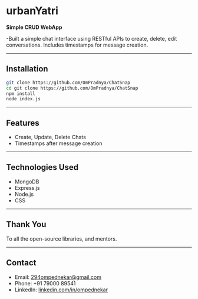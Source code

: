 # urbanYatri

**Simple CRUD WebApp**

 -Built a simple chat interface using RESTful APIs to create, delete, edit conversations. Includes timestamps for message creation. 

---


## Installation

```bash
git clone https://github.com/OmPradnya/ChatSnap
cd git clone https://github.com/OmPradnya/ChatSnap
npm install
node index.js
```

---

## Features

- Create, Update, Delete Chats
- Timestamps after message creation
  
---

## Technologies Used

- MongoDB
- Express.js
- Node.js
- CSS
---

## Thank You

To all the open-source libraries, and mentors.

---

## Contact

- Email: [294ompednekar@gmail.com](mailto:294ompednekar@gmail.com)
- Phone: +91 79000 89541  
- LinkedIn: [linkedin.com/in/ompednekar](https://www.linkedin.com/in/ompednekar/)
